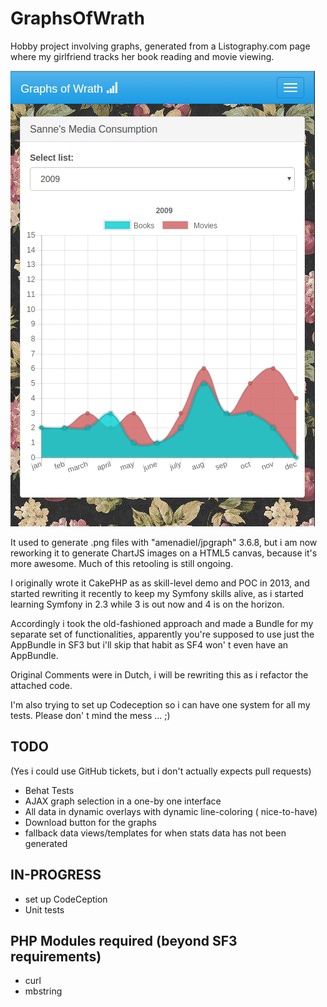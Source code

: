 # GraphsOfWrath

Hobby project involving graphs, generated from a Listography.com page where my 
girlfriend tracks her book reading and movie viewing.

![screenshot](graph_bootstrap.png)

It used to generate .png files with "amenadiel/jpgraph" 3.6.8, but i am now 
reworking it to generate ChartJS images on a HTML5 canvas, because it's more 
awesome. Much of this retooling is still ongoing.

I originally wrote it CakePHP as as skill-level demo and POC in 2013, and 
started rewriting it recently to keep my Symfony skills alive, as i started 
learning Symfony in 2.3 while 3 is out now and 4 is on the horizon.

Accordingly i took the old-fashioned approach and made a Bundle for my separate 
set of functionalities, apparently you're supposed to use just the AppBundle in 
SF3 but i'll skip that habit as SF4 won' t even have an AppBundle.

Original Comments were in Dutch, i will be rewriting this as i refactor the 
attached code.

I'm also trying to set up Codeception so i can have one system for all my tests.
Please don' t mind the mess ... ;)


TODO 
---

(Yes i could use GitHub tickets, but i don't actually expects pull requests)

* Behat Tests 
* AJAX graph selection in a one-by one interface
* All data in dynamic overlays with dynamic line-coloring ( nice-to-have)
* Download button for the graphs
* fallback data views/templates for when stats data has not been generated

IN-PROGRESS
---

* set up CodeCeption
* Unit tests 

PHP Modules required (beyond SF3 requirements)
---

* curl
* mbstring